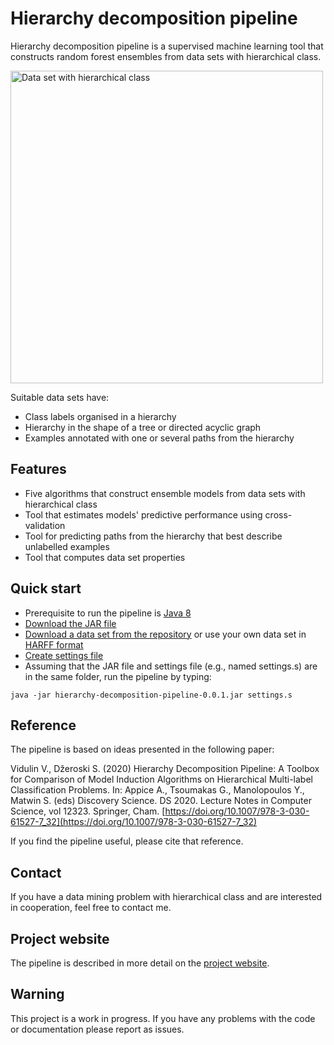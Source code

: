# Hierarchy decomposition pipeline

Hierarchy decomposition pipeline is a supervised machine learning tool that constructs random forest ensembles from data sets with hierarchical class.

<img src = "https://vedranav.github.io/hierarchy-decomposition-pipeline/images/HMC_dataset.png" alt = "Data set with hierarchical class" width = "500">

Suitable data sets have:
- Class labels organised in a hierarchy
- Hierarchy in the shape of a tree or directed acyclic graph
- Examples annotated with one or several paths from the hierarchy

## Features

- Five algorithms that construct ensemble models from data sets with hierarchical class
- Tool that estimates models' predictive performance using cross-validation
- Tool for predicting paths from the hierarchy that best describe unlabelled examples
- Tool that computes data set properties

## Quick start

- Prerequisite to run the pipeline is [Java 8](https://www.oracle.com/java/technologies/javase-downloads.html)
- [Download the JAR file](https://github.com/vedranav/hierarchy-decomposition-pipeline/releases/download/v0.0.1/hierarchy-decomposition-pipeline-0.0.1.jar)
- [Download a data set from the repository](https://vedranav.github.io/hierarchy-decomposition-pipeline/inputs/repository.html) or use your own data set in [HARFF format](https://vedranav.github.io/hierarchy-decomposition-pipeline/inputs/dataset.html)
- [Create settings file](https://vedranav.github.io/hierarchy-decomposition-pipeline/pipeline/jar.html)
- Assuming that the JAR file and settings file (e.g., named settings.s) are in the same folder, run the pipeline by typing:
```
java -jar hierarchy-decomposition-pipeline-0.0.1.jar settings.s
```

## Reference

The pipeline is based on ideas presented in the following paper:

Vidulin V., Džeroski S. (2020) Hierarchy Decomposition Pipeline: A Toolbox for Comparison of Model Induction Algorithms on Hierarchical Multi-label Classification Problems. In: Appice A., Tsoumakas G., Manolopoulos Y., Matwin S. (eds) Discovery Science. DS 2020. Lecture Notes in Computer Science, vol 12323. Springer, Cham. [https://doi.org/10.1007/978-3-030-61527-7_32](https://doi.org/10.1007/978-3-030-61527-7_32)

If you find the pipeline useful, please cite that reference.

## Contact

If you have a data mining problem with hierarchical class and are interested in cooperation, feel free to contact me.

## Project website

The pipeline is described in more detail on the [project website](https://vedranav.github.io/hierarchy-decomposition-pipeline/).

## Warning

This project is a work in progress. If you have any problems with the code or documentation please report as issues.

